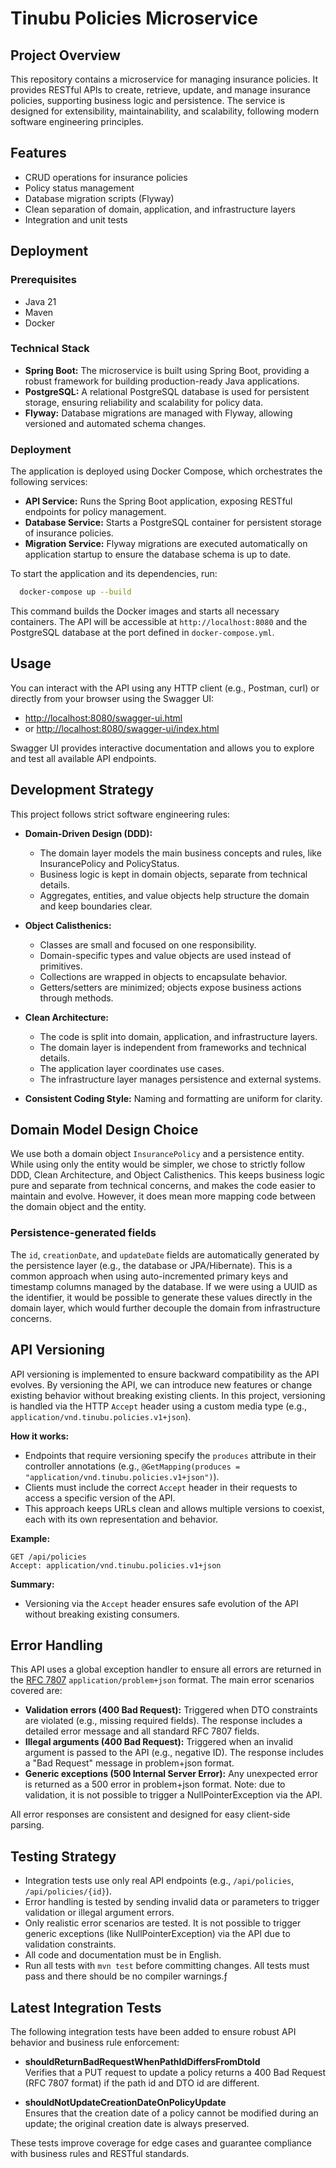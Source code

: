 # Tinubu Policies Microservice

## Project Overview

This repository contains a microservice for managing insurance policies. It provides RESTful APIs to create, retrieve,
update, and manage insurance policies, supporting business logic and persistence. The service is designed for
extensibility, maintainability, and scalability, following modern software engineering principles.

## Features

- CRUD operations for insurance policies
- Policy status management
- Database migration scripts (Flyway)
- Clean separation of domain, application, and infrastructure layers
- Integration and unit tests

## Deployment

### Prerequisites

- Java 21
- Maven
- Docker

### Technical Stack

- **Spring Boot:** The microservice is built using Spring Boot, providing a robust framework for building
  production-ready Java applications.
- **PostgreSQL:** A relational PostgreSQL database is used for persistent storage, ensuring reliability and scalability
  for policy data.
- **Flyway:** Database migrations are managed with Flyway, allowing versioned and automated schema changes.

### Deployment

The application is deployed using Docker Compose, which orchestrates the following services:

- **API Service:** Runs the Spring Boot application, exposing RESTful endpoints for policy management.
- **Database Service:** Starts a PostgreSQL container for persistent storage of insurance policies.
- **Migration Service:** Flyway migrations are executed automatically on application startup to ensure the database
  schema is up to date.

To start the application and its dependencies, run:

```bash
  docker-compose up --build
```

This command builds the Docker images and starts all necessary containers. The API will be accessible at
`http://localhost:8080` and the PostgreSQL database at the port defined in `docker-compose.yml`.

## Usage

You can interact with the API using any HTTP client (e.g., Postman, curl) or directly from your browser using the
Swagger UI:

- [http://localhost:8080/swagger-ui.html](http://localhost:8080/swagger-ui.html)
- or [http://localhost:8080/swagger-ui/index.html](http://localhost:8080/swagger-ui/index.html)

Swagger UI provides interactive documentation and allows you to explore and test all available API endpoints.

## Development Strategy

This project follows strict software engineering rules:

- **Domain-Driven Design (DDD):**
    - The domain layer models the main business concepts and rules, like InsurancePolicy and PolicyStatus.
    - Business logic is kept in domain objects, separate from technical details.
    - Aggregates, entities, and value objects help structure the domain and keep boundaries clear.

- **Object Calisthenics:**
    - Classes are small and focused on one responsibility.
    - Domain-specific types and value objects are used instead of primitives.
    - Collections are wrapped in objects to encapsulate behavior.
    - Getters/setters are minimized; objects expose business actions through methods.

- **Clean Architecture:**
    - The code is split into domain, application, and infrastructure layers.
    - The domain layer is independent from frameworks and technical details.
    - The application layer coordinates use cases.
    - The infrastructure layer manages persistence and external systems.

- **Consistent Coding Style:** Naming and formatting are uniform for clarity.

## Domain Model Design Choice

We use both a domain object `InsurancePolicy` and a persistence entity. While using only the entity would be simpler, we
chose to strictly follow DDD, Clean Architecture, and Object Calisthenics. This keeps business logic pure and separate
from technical concerns, and makes the code easier to maintain and evolve. However, it does mean more mapping code
between the domain object and the entity.

### Persistence-generated fields

The `id`, `creationDate`, and `updateDate` fields are automatically generated by the persistence layer (e.g., the
database or JPA/Hibernate). This is a common approach when using auto-incremented primary keys and timestamp columns
managed by the database. If we were using a UUID as the identifier, it would be possible to generate these values
directly in the domain layer, which would further decouple the domain from infrastructure concerns.

## API Versioning

API versioning is implemented to ensure backward compatibility as the API evolves. By versioning the API, we can
introduce new features or change existing behavior without breaking existing clients. In this project, versioning is
handled via the HTTP `Accept` header using a custom media type (e.g., `application/vnd.tinubu.policies.v1+json`).

**How it works:**

- Endpoints that require versioning specify the `produces` attribute in their controller annotations (e.g.,
  `@GetMapping(produces = "application/vnd.tinubu.policies.v1+json")`).
- Clients must include the correct `Accept` header in their requests to access a specific version of the API.
- This approach keeps URLs clean and allows multiple versions to coexist, each with its own representation and behavior.

**Example:**

```http
GET /api/policies
Accept: application/vnd.tinubu.policies.v1+json
```

**Summary:**

- Versioning via the `Accept` header ensures safe evolution of the API without breaking existing consumers.

## Error Handling

This API uses a global exception handler to ensure all errors are returned in
the [RFC 7807](https://tools.ietf.org/html/rfc7807) `application/problem+json` format. The main error scenarios covered
are:

- **Validation errors (400 Bad Request):** Triggered when DTO constraints are violated (e.g., missing required fields).
  The response includes a detailed error message and all standard RFC 7807 fields.
- **Illegal arguments (400 Bad Request):** Triggered when an invalid argument is passed to the API (e.g., negative ID).
  The response includes a "Bad Request" message in problem+json format.
- **Generic exceptions (500 Internal Server Error):** Any unexpected error is returned as a 500 error in problem+json
  format. Note: due to validation, it is not possible to trigger a NullPointerException via the API.

All error responses are consistent and designed for easy client-side parsing.

## Testing Strategy

- Integration tests use only real API endpoints (e.g., `/api/policies`, `/api/policies/{id}`).
- Error handling is tested by sending invalid data or parameters to trigger validation or illegal argument errors.
- Only realistic error scenarios are tested. It is not possible to trigger generic exceptions (like
  NullPointerException) via the API due to validation constraints.
- All code and documentation must be in English.
- Run all tests with `mvn test` before committing changes. All tests must pass and there should be no compiler
  warnings.ƒ

## Latest Integration Tests

The following integration tests have been added to ensure robust API behavior and business rule enforcement:

- **shouldReturnBadRequestWhenPathIdDiffersFromDtoId**  
  Verifies that a PUT request to update a policy returns a 400 Bad Request (RFC 7807 format) if the path id and DTO id
  are different.

- **shouldNotUpdateCreationDateOnPolicyUpdate**  
  Ensures that the creation date of a policy cannot be modified during an update; the original creation date is always
  preserved.

These tests improve coverage for edge cases and guarantee compliance with business rules and RESTful standards.
